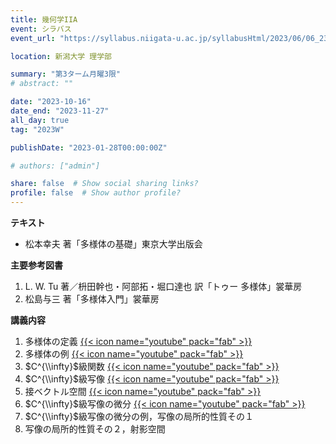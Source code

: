 ```yaml
---
title: 幾何学IIA
event: シラバス
event_url: "https://syllabus.niigata-u.ac.jp/syllabusHtml/2023/06/06_233S1534_ja_JP.html"

location: 新潟大学 理学部

summary: "第3ターム月曜3限"
# abstract: ""

date: "2023-10-16"
date_end: "2023-11-27"
all_day: true
tag: "2023W"

publishDate: "2023-01-28T00:00:00Z"

# authors: ["admin"]

share: false  # Show social sharing links?
profile: false  # Show author profile?
---
```

**テキスト**
- 松本幸夫 著「多様体の基礎」東京大学出版会

**主要参考図書**
1. L. W. Tu 著／枡田幹也・阿部拓・堀口達也 訳「トゥー 多様体」裳華房
2. 松島与三 著「多様体入門」裳華房

**講義内容**
1. 多様体の定義
	[{{< icon name="youtube" pack="fab" >}}](https://youtu.be/6Uaoirwt4Mg)
2. 多様体の例
	[{{< icon name="youtube" pack="fab" >}}](https://youtu.be/ndRDRRRwyz8)
3. $C^{\\infty}$級関数
	[{{< icon name="youtube" pack="fab" >}}](https://youtu.be/7gFEW1ubgd4)
4. $C^{\\infty}$級写像
	[{{< icon name="youtube" pack="fab" >}}](https://youtu.be/X5hmCcaxnxA)
5. 接ベクトル空間
	[{{< icon name="youtube" pack="fab" >}}](https://youtu.be/KWiHXBpFhyc)
6. $C^{\\infty}$級写像の微分
	[{{< icon name="youtube" pack="fab" >}}](https://youtu.be/kjNu2JZK5YM)
7. $C^{\\infty}$級写像の微分の例，写像の局所的性質その１
8. 写像の局所的性質その２，射影空間
